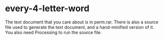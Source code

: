# every-4-letter-word
The text document that you care about is in perm.rar.
There is also a source file used to generate the text document, and a hand-minified version of it.
You also need Processing to run the source file.
